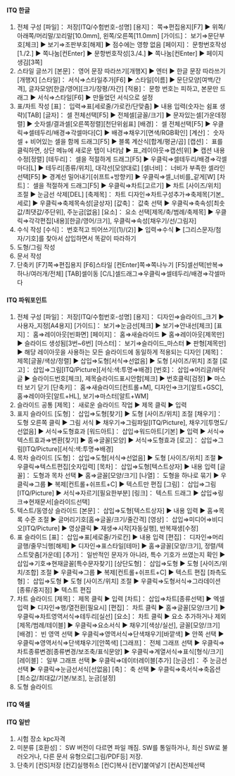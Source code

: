 #### ITQ 한글
1. 전체 구성
	[파일]： 저장[ITQ/수험번호-성명]
	[용지]： 쪽⇒편집용지[F7] ▶ 위쪽/아래쪽/머리말/꼬리말[10.0mm], 왼쪽/오른쪽[11.0mm]
	[가이드]： 보기⇒문단부호[체크] ▶ 보기⇒조판부호[해제] ▶ 점수에는 영향 없음
	[페이지]： 문항번호작성[1./2.] ▶ 쪽나눔[컨Enter] ▶ 문항번호작성[3./4.] ▶ 쪽나눔[컨Enter] ▶ 페이지 생김[3쪽]
2. 스타일 글쓰기
	[본문]： 영어 문장 따라쓰기[개행X] ▶ 엔터 ▶ 한글 문장 따라쓰기[개행X]
	[스타일]： 서식⇒스타일추가[F6] ▶ 스타일[이름] ▶ 문단모양[여백/간격], 글자모양[한글/영어][크기/장평/자간]
	[적용]： 문항 번호는 피하고, 본문만 드래그 ▶ 서식⇒스타일[F6] ▶ 만들었던 서식으로 설정
3. 표/차트 작성
	[표]： 입력⇒표[세로줄/가로칸/단맞춤] ▶ 내용 입력(숫자는 쉼표 생략)[TAB]
	[글자]： 셀 전체선택[F5] ▶ 전체셀[글꼴/크기] ▶ 문자있는셀[가운데정렬] ▶ 숫자셀/결과셀[오른쪽정렬][천단위쉼표]
	[배경]： 셀 전체선택[F5] ▶ 우클릭⇒셀테두리/배경⇒각셀마다[C] ▶ 배경⇒채우기[면색/RGB확인]
	[계산]： 숫자 셀 + 비어있는 셀을 함께 드래그[F5] ▶ 블록 계산식[합계/평균/곱]
	[캡션]： 표를 클릭하면, 상단 메뉴에 새로운 탭이 나타남 ▶ 표_레이아웃⇒캡션[위] ▶ 캡션 내용 수정[정렬]
	[테두리]： 셀을 적절하게 드래그[F5] ▶ 우클릭⇒셀테두리/배경⇒각셀마다[L] ▶ 테두리[종류/위치], 대각선[모양대로]
	[셀너비]： 너비가 부족한 셀라인 선택[F5] ▶ 경계선 밀어내기[쉬프트+방향키] ▶ 우클릭⇒셀_너비를_같게[W]
	[차트]： 셀을 적절하게 드래그[F5] ▶ 우클릭⇒차트[고르기] ▶ 차트 [사이즈/위치] 조절 ▶ 눈금선 삭제[DEL]
	[축제목]： 차트 디자인⇒차트구성추가⇒축제목[기본_세로] ▶ 우클릭⇒축제목속성[글상자]
	[값축]： 값축 선택 ▶ 우클릭⇒축속성[최솟값/최댓값/주단위], 주눈금[없음]
	[요소]： 요소 선택[제목/축/범례/축제목] ▶ 우클릭⇒각각편집[내용][한글/영어/크기], 우클릭⇒속성[채우기/선/그림자]
4. 수식 작성
	[수식]： 번호적고 띄어쓰기[(1)/(2)] ▶ 입력⇒수식 ▶ [그리스문자/첨자/기호]를 찾아서 삽입하면서 똑같이 따라하기
5. 도형/그림 작성
6. 문서 작성
7. 단축키
	[F7]쪽⇒편집용지						   [F6]스타일		[컨Enter]쪽⇒쪽나누기
	[F5]셀선택[반복⇒하나/여러개/전체]		[TAB]셀이동		  [C/L]셀드래그⇒우클릭⇒셀테두리/배경⇒각셀마다

#### ITQ 파워포인트
1. 전체 구성
	[파일]： 저장[ITQ/수험번호-성명]
	[용지]： 디자인⇒슬라이드_크기 ▶ 사용자_지정[A4용지]
	[가이드]： 보기⇒눈금선[체크] ▶ 보기⇒안내선[체크]
	[표지]： 홈⇒레이아웃[빈화면]
	[페이지]： 홈⇒새슬라이드 ▶ 홈⇒레이아웃[제목만] ▶ 슬라이드 생성됨[3번~6번]
	[마스터]： 보기⇒슬라이드_마스터 ▶ 판형[제목만] ▶ 해당 레이아웃을 사용하는 모든 슬라이드에 동일하게 적용되는 디자인
	[제목]： 제목[글꼴/색상/정렬] ▶ 삽입⇒도형[서식⇒선없음] ▶ 도형 [사이즈/위치] 조절
	[로고]： 삽입⇒그림[ITQ/Picture][서식:색:투명⇒배경]
	[번호]： 삽입⇒머리글/바닥글 ▶ 슬라이드번호[체크], 제목슬라이드표시안함[체크] ▶ 번호클릭[검정] ▶ 마스터 보기 닫기
	[단축키]： 홈⇒새슬라이드[컨트롤+M],   디자인⇒크기[알트+GSC],   홈⇒레이아웃[알트+HL],   보기⇒마스터[알트+WM]
2. 슬라이드 공통
	[제목]： 새로운 슬라이드 작업 ▶ 제목 클릭 ▶ 입력
3. 표지 슬라이드
	[도형]： 삽입⇒도형[찾기] ▶ 도형 [사이즈/위치] 조절
	[채우기]： 도형 오른쪽 클릭 ▶ 그림 서식 ▶ 채우기⇒그림파일[ITQ/Picture], 채우기[투명도/선없음] ▶ 서식⇒도형효과
	[워드아트]： 삽입⇒워드아트[기본] ▶ 입력 ▶ 서식⇒텍스트효과⇒변환[찾기] ▶ 홈⇒글꼴[모양] ▶ 서식⇒도형효과
	[로고]： 삽입⇒그림[ITQ/Picture][서식:색:투명⇒배경]
4. 목차 슬라이드
	[도형]： 삽입⇒도형[서식⇒선없음] ▶ 도형 [사이즈/위치] 조절 ▶ 우클릭⇒텍스트편집[숫자입력]
	[목차]： 삽입⇒도형[텍스트상자] ▶ 내용 입력
	[글꼴]： 도형과 목차 선택 ▶ 홈⇒글꼴[모양/크기]
	[나열]： 도형을 하나로 묶기 ▶ 우클릭⇒그룹 ▶ 복제[컨트롤+쉬프트+C] ▶ 텍스트만 편집
	[그림]： 삽입⇒그림[ITQ/Picture] ▶ 서식⇒자르기[필요한부분]
	[링크]： 텍스트 드래그 ▶ 삽입⇒링크⇒현재문서[슬라이드선택]
5. 텍스트/동영상 슬라이드
	[본문]： 삽입⇒도형[텍스트상자] ▶ 내용 입력 ▶ 홈⇒목록 수준 조절 ▶ 글머리기호[홈⇒글꼴/크기/줄간격]
	[영상]： 삽입⇒미디어⇒비디오[ITQ/Picture] ▶ 영상클릭 ▶ 재생⇒시작[자동실행], 반복재생[수정]
6. 표 슬라이드
	[표]： 삽입⇒표[세로줄/가로칸] ▶ 내용 입력
	[편집]： 디자인⇒머리글행/줄무늬행[해제] ▶ 디자인⇒표스타일[테마] ▶ 홈⇒글꼴[모양/크기], 정렬/텍스트맞춤[가운데]
	[추가]： 일반적인 문자가 아니라, 특수 기호가 쓰였는지 확인 ▶ 삽입⇒기호⇒현재글꼴[특수문자찾기]
	[상단도형]： 삽입⇒도형 ▶ 도형 [사이즈/위치/조합] 조절 ▶ 우클릭⇒그룹 ▶ 복제[컨트롤+쉬프트+C] ▶ 텍스트 편집
	[좌측도형]： 삽입⇒도형 ▶ 도형 [사이즈/위치] 조절 ▶ 우클릭⇒도형서식⇒그라데이션[종류/중지점] ▶ 텍스트 편집
7. 차트 슬라이드
	[제목]： 제목 클릭 ▶ 입력
	[차트]： 삽입⇒차트[종류선택] ▶ 엑셀 입력 ▶ 디자인⇒행/열전환[필요시]
	[편집]： 차트 클릭 ▶ 홈⇒글꼴[모양/크기] ▶ 우클릭⇒차트영역서식⇒테두리[실선]
	[요소]： 차트 클릭 ▶ 요소 추가하거나 제외[제목/범례/테이블] ▶ 우클릭⇒요소서식 ▶ 채우기[색상/실선], 글꼴[모양/크기]
	[배경]： 빈 영역 선택 ▶ 우클릭⇒영역서식⇒단색채우기[바깥색] ▶ 안쪽 선택 ▶ 우클릭⇒영역서식⇒단색채우기[안쪽색]
	[그래프]： 전체 그래프 선택 ▶ 우클릭⇒차트종류변경[종류변경/보조축/표식문양] ▶ 우클릭⇒계열서식⇒표식[형식/크기]
	[레이블]： 일부 그래프 선택 ▶ 우클릭⇒데이터레이블[추가]
	[눈금선]： 주 눈금선 선택 ▶ 우클릭⇒눈금선서식[선없음]
	[축]： 축 선택 ▶ 우클릭⇒축서식⇒축옵션[최소값/최대값/기본/보조], 눈금[설정]
8. 도형 슬라이드
	

#### ITQ 엑셀

#### ITQ 일반
1. 시험 장소
	kpc자격
9. 미분류
	[호환성]： SW 버전이 다르면 파일 깨짐. SW를 통일하거나, 최신 SW로 불러오거나, 다른 문서 유형으로[그림/PDF등] 저장.
9. 단축키
	[컨S]저장		[컨Z]실행취소		[컨C]복사		[컨V]붙여넣기		[컨A]전체선택
